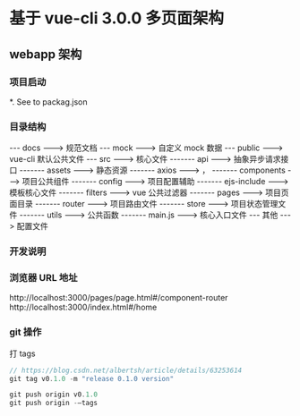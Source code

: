 # 基于 vue-cli 3.0.0 多页面架构

## webapp 架构

### 项目启动

\*. See to packag.json

### 目录结构

--- docs ---> 规范文档
--- mock ---> 自定义 mock 数据
--- public ---> vue-cli 默认公共文件
--- src ---> 核心文件
------- api ---> 抽象异步请求接口
------- assets ---> 静态资源
------- axios ---> ，
------- components ---> 项目公共组件
------- config ---> 项目配置辅助
------- ejs-include ---> 模板核心文件
------- filters ---> vue 公共过滤器
------- pages ---> 项目页面目录
------- router ---> 项目路由文件
------- store ---> 项目状态管理文件
------- utils ---> 公共函数
------- main.js ---> 核心入口文件
--- 其他 ---> 配置文件

### 开发说明

### 浏览器 URL 地址

http://localhost:3000/pages/page.html#/component-router
http://localhost:3000/index.html#/home

### git 操作

打 tags

```js
// https://blog.csdn.net/albertsh/article/details/63253614
git tag v0.1.0 -m "release 0.1.0 version"

git push origin v0.1.0
git push origin -–tags
```
